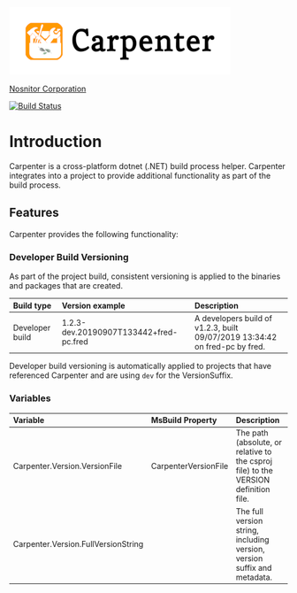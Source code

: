 ![Carpenter](media/Carpenter-Title_400x122.png)

[Nosnitor Corporation](https://www.rcsit.com)

[![Build Status](https://dev.azure.com/nosnitor/Carpenter/_apis/build/status/Nosnitor.Carpenter?branchName=master)](https://dev.azure.com/nosnitor/Carpenter/_build/latest?definitionId=60&branchName=master)

# Introduction

Carpenter is a cross-platform dotnet (.NET) build process helper. Carpenter integrates into
a project to provide additional functionality as part of the build process.

## Features

Carpenter provides the following functionality:

### Developer Build Versioning

As part of the project build, consistent versioning is applied to the binaries and packages
that are created.

| Build type | Version example | Description
|:--|:--|:--|
| Developer build | 1.2.3-dev.20190907T133442+fred-pc.fred | A developers build of v1.2.3, built 09/07/2019 13:34:42 on fred-pc by fred.

Developer build versioning is automatically applied to projects that have referenced Carpenter
and are using ```dev``` for the VersionSuffix.

### Variables

| Variable | MsBuild Property | Description
|:---|:---|:---|
Carpenter.Version.VersionFile | CarpenterVersionFile | The path (absolute, or relative to the csproj file) to the VERSION definition file.
Carpenter.Version.FullVersionString | | The full version string, including version, version suffix and metadata.